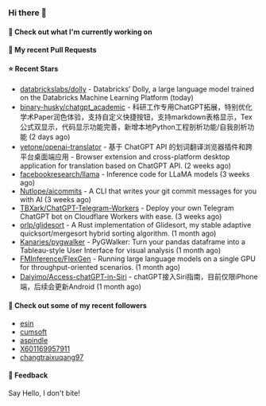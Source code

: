 ### Hi there 👋

#### 👷 Check out what I'm currently working on

#### 🔨 My recent Pull Requests


#### ⭐ Recent Stars

- [databrickslabs/dolly](https://github.com/databrickslabs/dolly) - Databricks’ Dolly, a large language model trained on the Databricks Machine Learning Platform (today)
- [binary-husky/chatgpt_academic](https://github.com/binary-husky/chatgpt_academic) - 科研工作专用ChatGPT拓展，特别优化学术Paper润色体验，支持自定义快捷按钮，支持markdown表格显示，Tex公式双显示，代码显示功能完善，新增本地Python工程剖析功能/自我剖析功能 (2 days ago)
- [yetone/openai-translator](https://github.com/yetone/openai-translator) - 基于 ChatGPT API 的划词翻译浏览器插件和跨平台桌面端应用    -    Browser extension and cross-platform desktop application for translation based on ChatGPT API. (2 weeks ago)
- [facebookresearch/llama](https://github.com/facebookresearch/llama) - Inference code for LLaMA models (3 weeks ago)
- [Nutlope/aicommits](https://github.com/Nutlope/aicommits) - A CLI that writes your git commit messages for you with AI (3 weeks ago)
- [TBXark/ChatGPT-Telegram-Workers](https://github.com/TBXark/ChatGPT-Telegram-Workers) - Deploy your own Telegram ChatGPT bot on Cloudflare Workers with ease. (3 weeks ago)
- [orlp/glidesort](https://github.com/orlp/glidesort) - A Rust implementation of Glidesort, my stable adaptive quicksort/mergesort hybrid sorting algorithm.  (1 month ago)
- [Kanaries/pygwalker](https://github.com/Kanaries/pygwalker) - PyGWalker: Turn your pandas dataframe into a Tableau-style User Interface for visual analysis (1 month ago)
- [FMInference/FlexGen](https://github.com/FMInference/FlexGen) - Running large language models on a single GPU for throughput-oriented scenarios. (1 month ago)
- [Daiyimo/Access-chatGPT-in-Siri](https://github.com/Daiyimo/Access-chatGPT-in-Siri) - chatGPT接入Siri指南，目前仅限iPhone端，后续会更新Android (1 month ago)

#### 👯 Check out some of my recent followers

- [esin](https://github.com/esin)
- [cumsoft](https://github.com/cumsoft)
- [aspindle](https://github.com/aspindle)
- [X601169957911](https://github.com/X601169957911)
- [changtraixuqang97](https://github.com/changtraixuqang97)

#### 💬 Feedback

Say Hello, I don't bite!